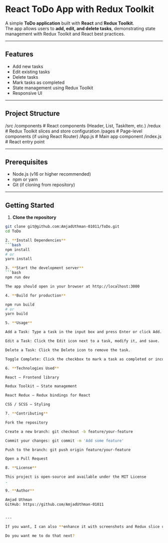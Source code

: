 # React ToDo App with Redux Toolkit

A simple **ToDo application** built with **React** and **Redux Toolkit**.  
The app allows users to **add, edit, and delete tasks**, demonstrating state management with Redux Toolkit and React best practices.

---

## Features

- Add new tasks
- Edit existing tasks
- Delete tasks
- Mark tasks as completed
- State management using Redux Toolkit
- Responsive UI

---

## Project Structure

/src
/components # React components (Header, List, TaskItem, etc.)
/redux # Redux Toolkit slices and store configuration
/pages # Page-level components (if using React Router)
/App.js # Main app component
/index.js # React entry point


---

## Prerequisites

- Node.js (v16 or higher recommended)
- npm or yarn
- Git (if cloning from repository)

---

## Getting Started

1. **Clone the repository**
```bash
git clone git@github.com:AmjadUthman-01011/ToDo.git
cd ToDo

2. **Install Dependencies**
```bash
npm install
# or
yarn install

3. **Start the development server**
```bash
npm run dev

The app should open in your browser at http://localhost:3000

4. **Build for production**

npm run build
# or
yarn build

5. **Usage**

Add a Task: Type a task in the input box and press Enter or click Add.

Edit a Task: Click the Edit icon next to a task, modify it, and save.

Delete a Task: Click the Delete icon to remove the task.

Toggle Complete: Click the checkbox to mark a task as completed or incomplete.

6. **Technologies Used**

React – Frontend library

Redux Toolkit – State management

React Redux – Redux bindings for React

CSS / SCSS – Styling

7. **Contributing**

Fork the repository

Create a new branch: git checkout -b feature/your-feature

Commit your changes: git commit -m 'Add some feature'

Push to the branch: git push origin feature/your-feature

Open a Pull Request

8. **License**

This project is open-source and available under the MIT License
.

9. **Author**

Amjad Uthman
GitHub: https://github.com/AmjadUthman-01011


---

If you want, I can also **enhance it with screenshots and Redux slice usage instructions** so anyone can quickly understand your project.  

Do you want me to do that next?
